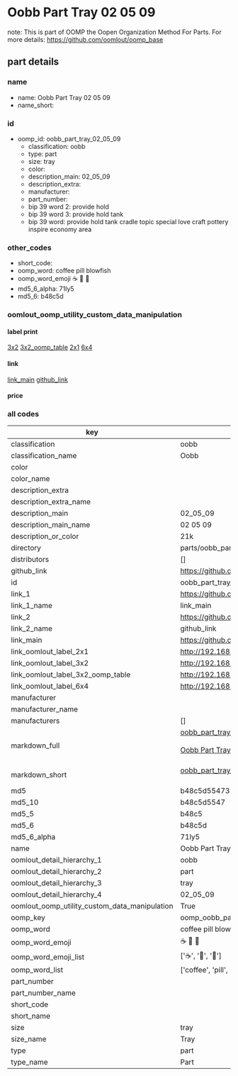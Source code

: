 # Oobb Part Tray 02 05 09  

note: This is part of OOMP the Oopen Organization Method For Parts. For more details: https://github.com/oomlout/oomp_base

##  part details





### name
* name: Oobb Part Tray 02 05 09
* name_short: 
### id
* oomp_id: oobb_part_tray_02_05_09
  * classification: oobb
  * type: part
  * size: tray
  * color: 
  * description_main: 02_05_09
  * description_extra: 
  * manufacturer: 
  * part_number: 
  * bip 39 word 2: provide hold
  * bip 39 word 3: provide hold tank
  * bip 39 word: provide hold tank cradle topic special love craft pottery inspire economy area

### other_codes
* short_code: 
* oomp_word: coffee pill blowfish
* oomp_word_emoji :coffee: :pill: :blowfish:
* md5_6_alpha: 71ly5
* md5_6: b48c5d






### oomlout_oomp_utility_custom_data_manipulation
#### label print
[3x2](http://192.168.1.245:1112/?label=oomp%2071ly5)
[3x2_oomp_table](http://192.168.1.107:1112/?label=oomp%2071ly5)
[2x1](http://192.168.1.242:1112/?label=oomp%2071ly5)
[6x4](http://192.168.1.55:1112/?label=oomp%2071ly5)    

#### link

[link_main](https://github.com/oomlout/oomlout_oomp_current_version_messy/tree/main/parts/oobb_part_tray_02_05_09) [github_link](https://github.com/oomlout/oomlout_oomp_part_src/tree/main/parts/oobb_part_tray_02_05_09)                             

#### price







### all codes 
| key | value |  
| --- | --- |  
| classification | oobb |  
| classification_name | Oobb |  
| color |  |  
| color_name |  |  
| description_extra |  |  
| description_extra_name |  |  
| description_main | 02_05_09 |  
| description_main_name | 02 05 09 |  
| description_or_color | 21k |  
| directory | parts/oobb_part_tray_02_05_09 |  
| distributors | [] |  
| github_link | https://github.com/oomlout/oomlout_oomp_part_src/tree/main/parts/oobb_part_tray_02_05_09 |  
| id | oobb_part_tray_02_05_09 |  
| link_1 | https://github.com/oomlout/oomlout_oomp_current_version_messy/tree/main/parts/oobb_part_tray_02_05_09 |  
| link_1_name | link_main |  
| link_2 | https://github.com/oomlout/oomlout_oomp_part_src/tree/main/parts/oobb_part_tray_02_05_09 |  
| link_2_name | github_link |  
| link_main | https://github.com/oomlout/oomlout_oomp_current_version_messy/tree/main/parts/oobb_part_tray_02_05_09 |  
| link_oomlout_label_2x1 | http://192.168.1.242:1112/?label=oomp%2071ly5 |  
| link_oomlout_label_3x2 | http://192.168.1.245:1112/?label=oomp%2071ly5 |  
| link_oomlout_label_3x2_oomp_table | http://192.168.1.107:1112/?label=oomp%2071ly5 |  
| link_oomlout_label_6x4 | http://192.168.1.55:1112/?label=oomp%2071ly5 |  
| manufacturer |  |  
| manufacturer_name |  |  
| manufacturers | [] |  
| markdown_full | [oobb_part_tray_02_05_09](https://github.com/oomlout/oomlout_oomp_current_version_messy/tree/main/parts/oobb_part_tray_02_05_09)<br>[](https://github.com/oomlout/oomlout_oomp_current_version_messy/tree/main/parts/oobb_part_tray_02_05_09)<br>[Oobb Part Tray 02 05 09](https://github.com/oomlout/oomlout_oomp_current_version_messy/tree/main/parts/oobb_part_tray_02_05_09)<br><br> |  
| markdown_short | [oobb_part_tray_02_05_09](https://github.com/oomlout/oomlout_oomp_current_version_messy/tree/main/parts/oobb_part_tray_02_05_09)<br><br> |  
| md5 | b48c5d554732108f43f2831fbb5b2567 |  
| md5_10 | b48c5d5547 |  
| md5_5 | b48c5 |  
| md5_6 | b48c5d |  
| md5_6_alpha | 71ly5 |  
| name | Oobb Part Tray 02 05 09 |  
| oomlout_detail_hierarchy_1 | oobb |  
| oomlout_detail_hierarchy_2 | part |  
| oomlout_detail_hierarchy_3 | tray |  
| oomlout_detail_hierarchy_4 | 02_05_09 |  
| oomlout_oomp_utility_custom_data_manipulation | True |  
| oomp_key | oomp_oobb_part_tray_02_05_09 |  
| oomp_word | coffee pill blowfish |  
| oomp_word_emoji | :coffee: :pill: :blowfish: |  
| oomp_word_emoji_list | [':coffee:', ':pill:', ':blowfish:'] |  
| oomp_word_list | ['coffee', 'pill', 'blowfish'] |  
| part_number |  |  
| part_number_name |  |  
| short_code |  |  
| short_name |  |  
| size | tray |  
| size_name | Tray |  
| type | part |  
| type_name | Part |  

